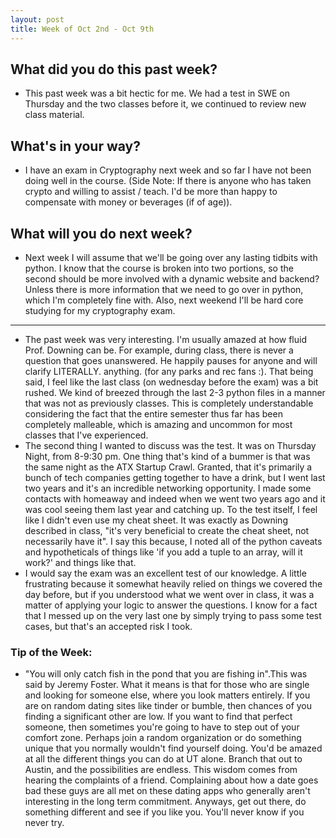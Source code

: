 ```yaml
---
layout: post
title: Week of Oct 2nd - Oct 9th 
---
```


## What did you do this past week?
 
 - This past week was a bit hectic for me. We had a test in SWE on Thursday and the two classes before it, we continued to review new class material. 

## What's in your way?

 - I have an exam in Cryptography next week and so far I have not been doing well in the course. (Side Note: If there is anyone who has taken crypto and willing to assist / teach. I'd be more than happy to compensate with money or beverages (if of age)). 
 
## What will you do next week?

 - Next week I will assume that we'll be going over any lasting tidbits with python. I know that the course is broken into two portions, so the second should be more involved with a dynamic website and backend? Unless there is more information that we need to go over in python, which I'm completely fine with. Also, next weekend I'll be hard core studying for my cryptography exam.   

---
 - The past week was very interesting. I'm usually amazed at how fluid Prof. Downing can be. For example, during class, there is never a question that goes unanswered. He happily pauses for anyone and will clarify LITERALLY. anything. (for any parks and rec fans :). That being said, I feel like the last class (on wednesday before the exam) was a bit rushed. We kind of breezed through the last 2-3 python files in a manner that was not as previously classes. This is completely understandable considering the fact that the entire semester thus far has been completely malleable, which is amazing and uncommon for most classes that I've experienced. 
 - The second thing I wanted to discuss was the test. It was on Thursday Night, from 8-9:30 pm. One thing that's kind of a bummer is that was the same night as the ATX Startup Crawl. Granted, that it's primarily a bunch of tech companies getting together to have a drink, but I went last two years and it's an incredible networking opportunity. I made some contacts with homeaway and indeed when we went two years ago and it was cool seeing them last year and catching up. To the test itself, I feel like I didn't even use my cheat sheet. It was exactly as Downing described in class, "it's very beneficial to create the cheat sheet, not necessarily have it". I say this because, I noted all of the python caveats and hypotheticals of things like 'if you add a tuple to an array, will it work?' and things like that. 
 - I would say the exam was an excellent test of our knowledge. A little frustrating because it somewhat heavily relied on things we covered the day before, but if you understood what we went over in class, it was a matter of applying your logic to answer the questions. I know for a fact that I messed up on the very last one by simply trying to pass some test cases, but that's an accepted risk I took. 

### Tip of the Week: 
 - "You will only catch fish in the pond that you are fishing in".This was said by Jeremy Foster. What it means is that for those who are single and looking for someone else, where you look matters entirely. If you are on random dating sites like tinder or bumble, then chances of you finding a significant other are low. If you want to find that perfect someone, then sometimes you're going to have to step out of your comfort zone. Perhaps join a random organization or do something unique that you normally wouldn't find yourself doing. You'd be amazed at all the different things you can do at UT alone. Branch that out to Austin, and the possibilities are endless. This wisdom comes from hearing the complaints of a friend. Complaining about how a date goes bad these guys are all met on these dating apps who generally aren't interesting in the long term commitment. Anyways, get out there, do something different and see if you like you. You'll never know if you never try.  
